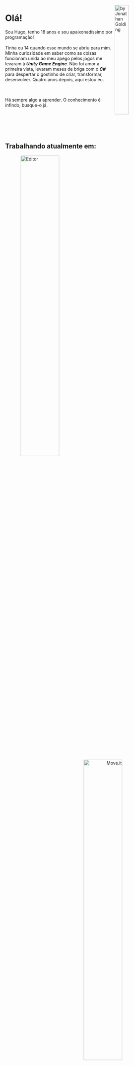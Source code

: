 
[<img align="right" title="by Jonathan Golding" src="https://user-images.githubusercontent.com/71078903/112381048-089df800-8ce2-11eb-96f9-7a45828e16a0.png" width="30%">](https://fineartamerica.com/featured/astronaut-balloons-stars-space-planets-pluto-jonathan-golding.html)


<p align="left">
<p align="top">

# Olá!

Sou Hugo, tenho 18 anos e sou apaixonadíssimo por programação!
<br> <br>
Tinha eu 14 quando esse mundo se abriu para mim. Minha curiosidade em saber como as coisas funcionam unida ao meu apego pelos jogos me levaram à <b><i>Unity Game Engine</i></b>. Não foi amor a primeira vista, levaram meses de briga com o <b><i>C#</b></i> para despertar o gostinho de criar, transformar, desenvolver. Quatro anos depois, aqui estou eu.

<br> <br>
Há sempre algo a aprender. O conhecimento é infindo, busque-o já.
</p>
</p>

<br><br><br><br>
</p>


## Trabalhando atualmente em:

<p align="center">
<span align="left">
  <img align="top" title="Editor" src="https://github-readme-stats.vercel.app/api/pin?username=HugoRodriguesQW&repo=text-editor" width="49.75%" ></span>
  
<span align="right">
  <img align="top" title="Move.it" src="https://github-readme-stats.vercel.app/api/pin?username=HugoRodriguesQW&repo=next-level-week-4" width="49.75%" ></span>
</p>

</p>

<br>

<p align="center">

## Status:

<p align="center">
<span align="left">
<img  align="top" title="Status" src="https://github-readme-stats.vercel.app/api?username=HugoRodriguesQW&hide=stars&show_icons=true" width="49.75%">
</span>
<span align="right">
<img align="top" title="" src="https://github-readme-stats.vercel.app/api/top-langs?username=hugorodriguesqw&layout=compact"  width="49.75%" >
</span>
</p>
</p>
